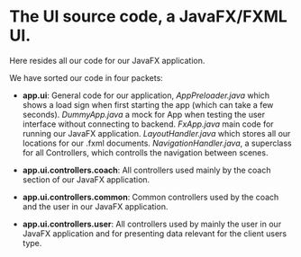 # The UI source code, a JavaFX/FXML UI.

Here resides all our code for our JavaFX application.

We have sorted our code in four packets:

* **app.ui**: General code for our application, *AppPreloader.java* which shows a load sign when first starting the app (which can take a few seconds). *DummyApp.java* a mock for App when testing the user interface without connecting to backend. *FxApp.java* main code for running our JavaFX application. *LayoutHandler.java* which stores all our locations for our .fxml documents. *NavigationHandler.java*, a superclass for all Controllers, which controlls the navigation between scenes.


* **app.ui.controllers.coach**: All controllers used mainly by the coach section of our JavaFX application.


* **app.ui.controllers.common**: Common controllers used by the coach and the user in our JavaFX application.


* **app.ui.controllers.user**: All controllers used by mainly the user in our JavaFX application and for presenting data relevant for the client users type.